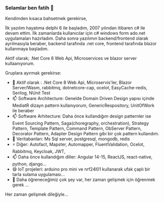### Selamlar ben fatih 👋
Kendimden kısaca bahsetmek gerekirse, 

İlk yazılım hayatıma delphi 6 ile başladım, 2007 yılından itibaren c# ile devam ettim. İlk zamanlarda kullanıcılar için c# windows form ado.net uygulamaları hazırladım.
Daha sonra yazılımın backend/frontend olarak ayrılmasıyla beraber, backend tarafında .net core, frontend tarafında blazor kullanmaya başladım.


Aktif olarak; .Net Core 8 Web Api, Microservices ve blazor server kullaanıyorum.

Gruplara ayırmak gerekirse:

- 🔭 Aktif olarak : .Net Core 8 Web Api, Microservis'ler, Blazor Server/Wasm, rabbitmq, dotnetcore-cap, ocelot, EasyCache-redis, Serilog, NUnit Test
- 📫 Software Architecture: Genelde Domain Driven Design yapısı içinde MediatR dizayn pattern kullanıyorum, GenericRespository, UnitOfWork ile beraber
- 📫 Software Arhitecture: Daha önce kullandığım design patternler ise Event Sourcing Pattern, Saga(choregraphy, orchestration), Strategy Pattern, Template Pattern, Command Pattern, ObServer Pattern, Decorator Pattern, Adapter Design Pattern gibi bir çok pattern kullandım.
- 💬 Veritabanları: Ms Sql server, postgresql, mongodb, redis
- ⚡ Diğer: Autofact, Mapster, Automapper, FluentValidation, Ocelot, Rabbitmq, Keycloak, JWT,
- 📫 Daha önce kullandığım diller: Angular 14-15, ReactJS, react-native, python, django...
- 😄 IoT projeleri: arduino pro mini ve nrf24l01 kullanarak ufak çaplı bir tarla sulama uygulaması...
- 🤔 Daha öğreneceğimiz çok şey var, her zaman gelişmek için öğrenmek gerek ...

Her zaman gelişmek dileğiyle...

<!--
**fthmlymz/fthmlymz** is a ✨ _special_ ✨ repository because its `README.md` (this file) appears on your GitHub profile.

İlk yazılım hayatıma delphi 6 ile başladım, 2007 yılından itibaren c# ile devam ettim. İlk zamanlarda kullanıcılar için c# windows form ado.net uygulamaları hazırladım.
Daha sonra yazılımın backend/frontend olarak ayrılmasıyla beraber, backend tarafında .net core 7, frontend tarafında angular kullanmaya başladım.


Aktif olarak; .net core 7 web api ve angular 15(typescript) kullanıyorum.

Here are some ideas to get you started:

- 🔭 Aktif olarak kullandığım diller: .net core 7 web api, angular 15
- 💬 Veritabanları: Ms Sql server, postgresql, mongodb, redis
- 📫 Daha önce kullandığım diller: ReactJS, react-native, python, django...
- ⚡ Dependency Injection, Autofact, Automapper, Validation, Ocelot, Rabbitmq,
- 😄 IoT projeleri: autoino pro mini ve nrf24l01 kullanarak ufak çaplı bir tarla sulama uygulaması...
- 🤔 Daha öğreneceğimiz çok şey var, her zaman gelişmek için öğrenmek gerek ...
-->
